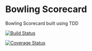 # Bowling Scorecard

Bowling Scorecard built using TDD

[![Build Status](https://travis-ci.org/luketevl/boilerplate-mocha-chai.svg?branch=master)](https://travis-ci.org/luketevl/boilerplate-mocha-chai)

[![Coverage Status](https://coveralls.io/repos/github/luketevl/boilerplate-mocha-chai/badge.svg?branch=master)](https://coveralls.io/github/luketevl/boilerplate-mocha-chai?branch=master)
